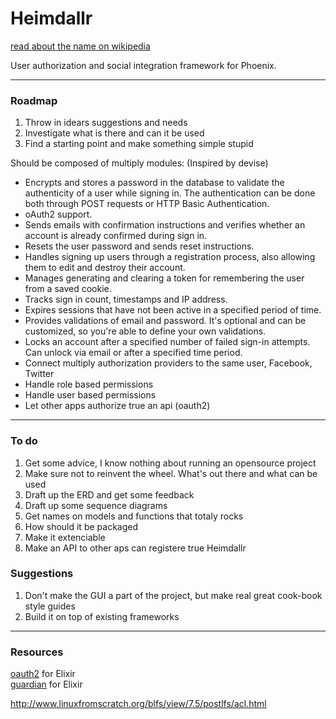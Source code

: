 # Heimdallr
[read about the name on wikipedia](https://en.wikipedia.org/wiki/Heimdallr "Heimdallr")

User authorization and social integration framework for Phoenix.

---
### Roadmap

1. Throw in idears suggestions and needs
2. Investigate what is there and can it be used
3. Find a starting point and make something simple stupid


Should be composed of multiply modules: (Inspired by devise)


* Encrypts and stores a password in the database to validate the authenticity of a user while signing in. The authentication can be done both through POST requests or HTTP Basic Authentication.
* oAuth2  support.
* Sends emails with confirmation instructions and verifies whether an account is already confirmed during sign in.
* Resets the user password and sends reset instructions.
* Handles signing up users through a registration process, also allowing them to edit and destroy their account.
* Manages generating and clearing a token for remembering the user from a saved cookie.
* Tracks sign in count, timestamps and IP address.
* Expires sessions that have not been active in a specified period of time.
* Provides validations of email and password. It's optional and can be customized, so you're able to define your own validations.
* Locks an account after a specified number of failed sign-in attempts. Can unlock via email or after a specified time period.
* Connect multiply authorization providers to the same user, Facebook, Twitter 
* Handle role based permissions
* Handle user based permissions 
* Let other apps authorize true an api (oauth2)

---
### To do

1. Get some advice, I know nothing about running an opensource project
2. Make sure not to reinvent the wheel. What's out there and what can be used
3. Draft up the ERD and get some feedback
4. Draft up some sequence diagrams
5. Get names on models and functions that totaly rocks
6. How should it be packaged
7. Make it extenciable
8. Make an API to other aps can registere true Heimdallr


### Suggestions
1. Don't make the GUI a part of the project, but make real great cook-book style guides
2. Build it on top of existing frameworks


---
### Resources
[oauth2](https://github.com/scrogson/oauth2 "oauth2") for Elixir  
[guardian](https://github.com/hassox/guardian "guardian") for Elixir  

http://www.linuxfromscratch.org/blfs/view/7.5/postlfs/acl.html





